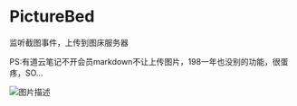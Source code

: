 # PictureBed

监听截图事件，上传到图床服务器

PS:有道云笔记不开会员markdown不让上传图片，198一年也没别的功能，很蛋疼，SO...

![图片描述](https://i.niupic.com/images/2020/10/26/8UZC.jpg)